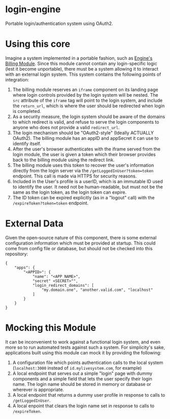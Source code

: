 login-engine
============

Portable login/authentication system using OAuth2.

Using this core
============

Imagine a system implemented in a portable fashion, such as [Engine's Billing Module](https://github.com/LDEngine/Billing).  Since this module cannot contain any login-specific logic (lest it become unportable), there must be a system allowing it to interact with an external login system.  This system contains the following points of integration:

1. The billing module reserves an ``iframe`` component on its landing page where login controls provided by the login system will be nested.  The ``src`` attribute of the ``iframe`` tag will point to the login system, and include the ``return_url``, which is where the user should be redirected when login is completed.  
2. As a security measure, the login system should be aware of the domains to which redirect is valid, and refuse to serve the login components to anyone who does not provide a valid ``redirect_url``.
3. The login mechanism should be "OAuth2-style" (Ideally ACTUALLY OAuth2).  The billing module has an appID and appSecret it can use to identify itself.
4. After the user's browser authenticates with the iframe served from the login module, the user is given a token which their browser provides back to the billing module using the redirect link.
5. The billing module uses this token to recover the user's information directly from the login server via the ``/getLoggedInUser?token=token`` endpoint.  This call is made via HTTPS for security reasons.
6. Included in the User's profile is a userID, which is an immutable ID used to identify the user.  It need not be human-readable, but must not be the same as the login token, as the login token can expire.
7. The ID token can be expired explicitly (as in a "logout" call) with the ``/expireToken?token=token`` endpoint.

External Data
=============

Given the open-source nature of this component, there is some external configuration information which must be provided at startup.  This could come from config file or database, but should not be checked into this repository:

```
{
	"apps": {
		"<APPID>": {
			"name": "<APP NAME>",
			"secret" <SECRET>"",
			"login_redirect_domains": [
				"my.domain.one", "another.valid.com", "localhost"
			]
		}
	}
}
```

Mocking this Module
==============

It can be inconvenient to work against a functional login system, and even more so to run automated tests against such a system.  For simplicity's sake, applications built using this module can mock it by providing the following:

1. A configuration file which points authentication calls to the local system (``localhost:3000`` instead of ``id.mylivesystem.com``, for example)
2. A local endpoint that serves out a simple "login" page with dummy components and a simple field that lets the user specify their login name.  The login name should be stored in memory or database or wherever is appropriate.
3. A local endpoint that returns a dummy user profile in response to calls to ``/getLoggedInUser``.
4. A local enpoint that clears the login name set in response to calls to ``/expireToken``.

